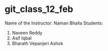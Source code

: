 # git_class_12_feb

Name of the Instructor: Naman Bhalla
Students:

1. Naveen Reddy
2. Asif Iqbal
3. Bharath Vepanjeri Ashok
